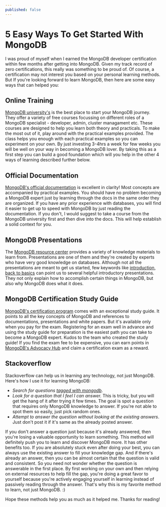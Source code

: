 ```yaml
---
published: false
---
```

# 5 Easy Ways To Get Started With MongoDB

I was proud of myself when I earned the MongoDB developer certification within few months after getting into MongoDB. Given my track record of zero certifications, this really was something to be proud of. Of course, a certification may not interest you based on your personal learning methods. But If you're looking forward to learn MongoDB, then here are some easy ways that can helped you:

## Online Training
[MongoDB university's][1] is the best place to start your MongoDB journey. They offer a variety of free courses focussing on different roles of a MongoDB specialist - developer, admin, cluster managament etc. These courses are designed to help you learn both theory and practicals. To make the most out of it, play around with the practical examples provided. The class helps you enough with each practical examples so you can experiment on your own. By just investing 3-4hrs a week for few weeks you will be well on your way in becoming a MongoDB lover. By taking this as a first step you can build a good foundation which will you help in the other 4 ways of learning described further below.

## Official Documentation
[MongoDB's official documentation][2] is excellent in clarity! Most concepts are accompanied by practical examples. You should have no problem becoming a MongoDB expert just by learning through the docs in the same order they are organized. If you have any prior experience with databases, you will find it easier to get up to speed with MongoDB by just reading the documentation. If you don't, I would suggest to take a course from the MongoDB university first and then dive into the docs. This will help establish a solid context for you.

## MongoDB Presentations
The [MongoDB resource center][3] provides a variety of knowledge materials to learn from. Presentations are one of them and they're created by experts who have very good knowledge on databases. Although not all the presentations are meant to get us started, few keywords like [introduction][4], [back to basics][5] can point us to several helpful introductory presentations. They not only explain how to accomplish certain things in MongoDB, but also why MongoDB does what it does.

## MongoDB Certification Study Guide
[MongoDB's certification program][6] comes with an exceptional study guide. It points to all the key concepts of MongoDB and references to documentations, presentations and white papers. But it's available only when you pay
for the exam. Registering for an exam well in advance and using the study guide for preparation is the easiest path you can take to become a MongoDB expert. Kudos to the team who created the study guide! If you find the exam fee to be expensive, you can earn points in [MongoDB's Advocacy Hub][7] and claim a certification exam as a reward.

## Stackoverflow
Stackoverflow can help us in learning any technology, not just MongoDB. Here's how I use it for learning MongoDB:

- _Search for questions [tagged with mongodb][8]_.
- _Look for a question that I feel I can answer._
This is tricky, but you will get the hang of it after trying it few times. The goal is spot a question that requires only MongoDB knowledge to answer. If you're not able to spot them so easily, just pick random ones.
- _Attempt to answer the question without looking at the existing answers_. Just don't post it if it's same as the already posted answer.

If you don't answer a question just because it's already answered, then you're losing a valuable opportunity to learn something. This method will definitely push you to learn and discover MongoDB more. It has other benefits too. If you are absolutely stuck even after doing your best, you can always use the existing answer to fill your knowledge gap. And if there's already an answer, then you can be almost certain that the question is valid and consistent. So you need not wonder whether the question is answerable in the first place. By first working on your own and then relying on external resources to help fill the gap, you're doing a great favor to yourself because you're actively engaging yourself in learning instead of passively reading through the answer. That's why this is my favorite method to learn, not just MongoDB. :)


Hope these methods help you as much as it helped me. Thanks for reading!


[1]: https://university.mongodb.com/courses/catalog
[2]: https://docs.mongodb.com/manual/
[3]: https://www.mongodb.com/resource-center
[4]: https://www.mongodb.com/presentations/results?page=1&search=back%20to%20basics
[5]: https://www.mongodb.com/presentations/results?page=1&search=back%20to%20basics
[6]: https://university.mongodb.com/certification
[7]: https://mongodb.influitive.com/rewards
[8]: https://stackoverflow.com/questions/tagged/mongodb
